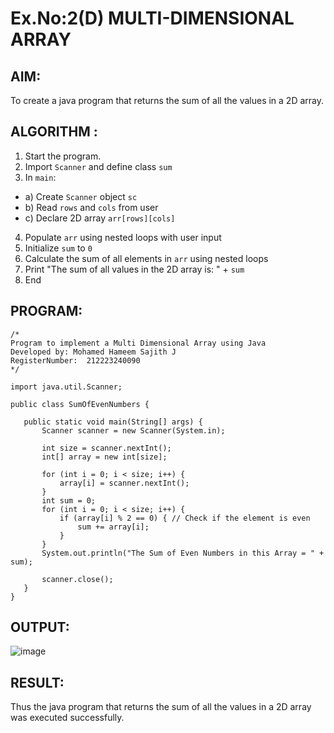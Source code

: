 # Ex.No:2(D) MULTI-DIMENSIONAL ARRAY

## AIM:
To create a java program that returns the sum of all the values in a 2D array.

## ALGORITHM :
1.	Start the program.
2.	Import `Scanner` and define class `sum`
3.	In `main`:
-	a) Create `Scanner` object `sc`
-	b) Read `rows` and `cols` from user
-	c) Declare 2D array `arr[rows][cols]`
4.	Populate `arr` using nested loops with user input
5.	Initialize `sum` to `0`
6.	Calculate the sum of all elements in `arr` using nested loops
7.	Print "The sum of all values in the 2D array is: " + `sum`
8.	End



## PROGRAM:
 ```
/*
Program to implement a Multi Dimensional Array using Java
Developed by: Mohamed Hameem Sajith J
RegisterNumber:  212223240090
*/

import java.util.Scanner;

public class SumOfEvenNumbers {

    public static void main(String[] args) {
        Scanner scanner = new Scanner(System.in);
       
        int size = scanner.nextInt();
        int[] array = new int[size];
       
        for (int i = 0; i < size; i++) {
            array[i] = scanner.nextInt();
        }
        int sum = 0;
        for (int i = 0; i < size; i++) {
            if (array[i] % 2 == 0) { // Check if the element is even
                sum += array[i];
            }
        }
        System.out.println("The Sum of Even Numbers in this Array = " + sum);

        scanner.close();
    }
}

```


## OUTPUT:

![image](https://github.com/user-attachments/assets/12f939fb-f7a9-476f-9409-63078a3b2701)



## RESULT:
Thus the java program that returns the sum of all the values in a 2D array was executed successfully.


